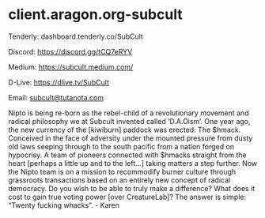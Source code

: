 # client.aragon.org-subcult

Tenderly:
dashboard.tenderly.co/SubCult

Discord: 
https://discord.gg/tCQ7eRYV

Medium:
https://subcult.medium.com/

D-Live:
https://dlive.tv/SubCult

Email:
subcult@tutanota.com

Nipto is being re-born as the rebel-child of a revolutionary movement and radical philosophy we at Subcult invented called ‘D.A.Oism’.
One year ago, the new currency of the [kiwiburn] paddock was erected:
The $hmack.
Conceived in the face of adversity under the mounted pressure from dusty old laws seeping through to the south pacific from a nation forged on hypocrisy.
A team of pioneers connected with $hmacks straight from the heart [perhaps a little up and to the left…] taking matters a step further.
Now the Nipto team is on a mission to recommodify burner culture through grassroots transactions based on an entirely new concept of radical democracy. 
Do you wish to be able to truly make a difference? 
What does it cost to gain true voting power [over CreatureLab]?
The answer is simple:
“Twenty fucking whacks”.	- Karen


